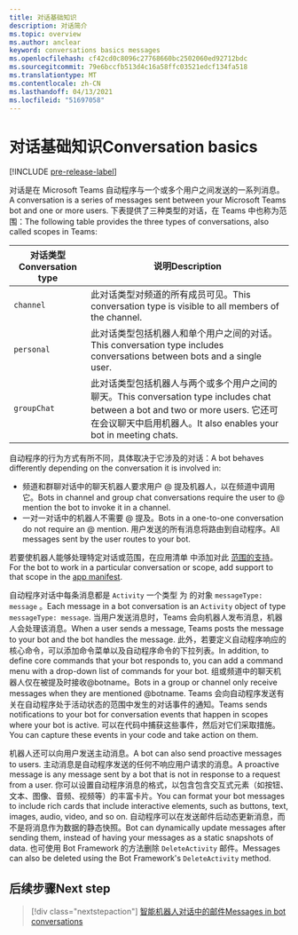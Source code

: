 ```yaml
---
title: 对话基础知识
description: 对话简介
ms.topic: overview
ms.author: anclear
keyword: conversations basics messages
ms.openlocfilehash: cf42cd0c8096c27768660bc2502060ed92712bdc
ms.sourcegitcommit: 79e6bccfb513d4c16a58ffc03521edcf134fa518
ms.translationtype: MT
ms.contentlocale: zh-CN
ms.lasthandoff: 04/13/2021
ms.locfileid: "51697058"
---
```

# <a name="conversation-basics"></a><span data-ttu-id="6d578-103">对话基础知识</span><span class="sxs-lookup"><span data-stu-id="6d578-103">Conversation basics</span></span>

[!INCLUDE [pre-release-label](~/includes/v4-to-v3-pointer-bots.md)]

<span data-ttu-id="6d578-104">对话是在 Microsoft Teams 自动程序与一个或多个用户之间发送的一系列消息。</span><span class="sxs-lookup"><span data-stu-id="6d578-104">A conversation is a series of messages sent between your Microsoft Teams bot and one or more users.</span></span> <span data-ttu-id="6d578-105">下表提供了三种类型的对话，在 Teams 中也称为范围：</span><span class="sxs-lookup"><span data-stu-id="6d578-105">The following table provides the three types of conversations, also called scopes in Teams:</span></span>

| <span data-ttu-id="6d578-106">对话类型</span><span class="sxs-lookup"><span data-stu-id="6d578-106">Conversation type</span></span> | <span data-ttu-id="6d578-107">说明</span><span class="sxs-lookup"><span data-stu-id="6d578-107">Description</span></span> |
| ------- | ----------- |
| `channel` | <span data-ttu-id="6d578-108">此对话类型对频道的所有成员可见。</span><span class="sxs-lookup"><span data-stu-id="6d578-108">This conversation type is visible to all members of the channel.</span></span> |
| `personal` | <span data-ttu-id="6d578-109">此对话类型包括机器人和单个用户之间的对话。</span><span class="sxs-lookup"><span data-stu-id="6d578-109">This conversation type includes conversations between bots and a single user.</span></span> |
| `groupChat` | <span data-ttu-id="6d578-110">此对话类型包括机器人与两个或多个用户之间的聊天。</span><span class="sxs-lookup"><span data-stu-id="6d578-110">This conversation type includes chat between a bot and two or more users.</span></span> <span data-ttu-id="6d578-111">它还可在会议聊天中启用机器人。</span><span class="sxs-lookup"><span data-stu-id="6d578-111">It also enables your bot in meeting chats.</span></span> |

<span data-ttu-id="6d578-112">自动程序的行为方式有所不同，具体取决于它涉及的对话：</span><span class="sxs-lookup"><span data-stu-id="6d578-112">A bot behaves differently depending on the conversation it is involved in:</span></span>

* <span data-ttu-id="6d578-113">频道和群聊对话中的聊天机器人要求用户 @ 提及机器人，以在频道中调用它。</span><span class="sxs-lookup"><span data-stu-id="6d578-113">Bots in channel and group chat conversations require the user to @ mention the bot to invoke it in a channel.</span></span>
* <span data-ttu-id="6d578-114">一对一对话中的机器人不需要 @ 提及。</span><span class="sxs-lookup"><span data-stu-id="6d578-114">Bots in a one-to-one conversation do not require an @ mention.</span></span> <span data-ttu-id="6d578-115">用户发送的所有消息将路由到自动程序。</span><span class="sxs-lookup"><span data-stu-id="6d578-115">All messages sent by the user routes to your bot.</span></span>

<span data-ttu-id="6d578-116">若要使机器人能够处理特定对话或范围，在应用清单 中添加对此 [范围的支持](~/resources/schema/manifest-schema.md)。</span><span class="sxs-lookup"><span data-stu-id="6d578-116">For the bot to work in a particular conversation or scope, add support to that scope in the [app manifest](~/resources/schema/manifest-schema.md).</span></span>

<span data-ttu-id="6d578-117">自动程序对话中每条消息都是 `Activity` 一个类型 为 的对象 `messageType: message` 。</span><span class="sxs-lookup"><span data-stu-id="6d578-117">Each message in a bot conversation is an `Activity` object of type `messageType: message`.</span></span> <span data-ttu-id="6d578-118">当用户发送消息时，Teams 会向机器人发布消息，机器人会处理该消息。</span><span class="sxs-lookup"><span data-stu-id="6d578-118">When a user sends a message, Teams posts the message to your bot and the bot handles the message.</span></span> <span data-ttu-id="6d578-119">此外，若要定义自动程序响应的核心命令，可以添加命令菜单以及自动程序命令的下拉列表。</span><span class="sxs-lookup"><span data-stu-id="6d578-119">In addition, to define core commands that your bot responds to, you can add a command menu with a drop-down list of commands for your bot.</span></span> <span data-ttu-id="6d578-120">组或频道中的聊天机器人仅在被提及时接收@botname。</span><span class="sxs-lookup"><span data-stu-id="6d578-120">Bots in a group or channel only receive messages when they are mentioned @botname.</span></span> <span data-ttu-id="6d578-121">Teams 会向自动程序发送有关在自动程序处于活动状态的范围中发生的对话事件的通知。</span><span class="sxs-lookup"><span data-stu-id="6d578-121">Teams sends notifications to your bot for conversation events that happen in scopes where your bot is active.</span></span> <span data-ttu-id="6d578-122">可以在代码中捕获这些事件，然后对它们采取措施。</span><span class="sxs-lookup"><span data-stu-id="6d578-122">You can capture these events in your code and take action on them.</span></span> 

<span data-ttu-id="6d578-123">机器人还可以向用户发送主动消息。</span><span class="sxs-lookup"><span data-stu-id="6d578-123">A bot can also send proactive messages to users.</span></span> <span data-ttu-id="6d578-124">主动消息是自动程序发送的任何不响应用户请求的消息。</span><span class="sxs-lookup"><span data-stu-id="6d578-124">A proactive message is any message sent by a bot that is not in response to a request from a user.</span></span> <span data-ttu-id="6d578-125">你可以设置自动程序消息的格式，以包含包含交互式元素（如按钮、文本、图像、音频、视频等）的丰富卡片。</span><span class="sxs-lookup"><span data-stu-id="6d578-125">You can format your bot messages to include rich cards that include interactive elements, such as buttons, text, images, audio, video, and so on.</span></span> <span data-ttu-id="6d578-126">自动程序可以在发送邮件后动态更新消息，而不是将消息作为数据的静态快照。</span><span class="sxs-lookup"><span data-stu-id="6d578-126">Bot can dynamically update messages after sending them, instead of having your messages as a static snapshots of data.</span></span> <span data-ttu-id="6d578-127">也可使用 Bot Framework 的方法删除 `DeleteActivity` 邮件。</span><span class="sxs-lookup"><span data-stu-id="6d578-127">Messages can also be deleted using the Bot Framework's `DeleteActivity` method.</span></span>

## <a name="next-step"></a><span data-ttu-id="6d578-128">后续步骤</span><span class="sxs-lookup"><span data-stu-id="6d578-128">Next step</span></span>

> [!div class="nextstepaction"]
> [<span data-ttu-id="6d578-129">智能机器人对话中的邮件</span><span class="sxs-lookup"><span data-stu-id="6d578-129">Messages in bot conversations</span></span>](~/bots/how-to/conversations/conversation-messages.md)
